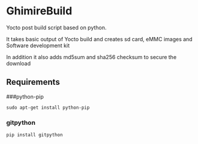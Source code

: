 # GhimireBuild
Yocto post build script based on python. 

It takes basic output of Yocto build and creates sd card, eMMC images and Software development kit 

In addition it also adds md5sum and sha256 checksum to secure the download 

## Requirements 


###python-pip
```
sudo apt-get install python-pip
```

### gitpython 

```
pip install gitpython
```